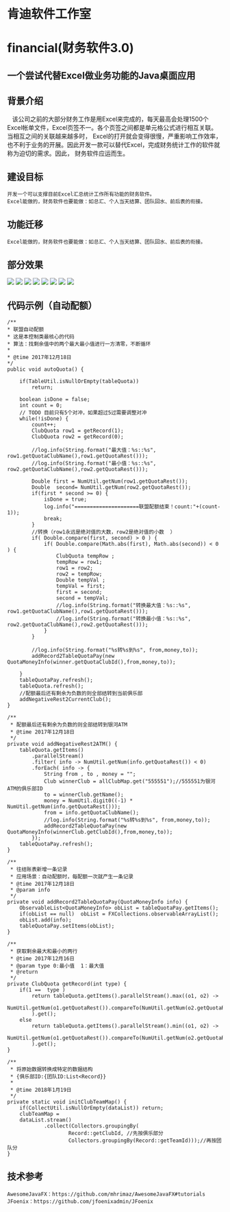 # 肯迪软件工作室
# financial(财务软件3.0)
## 一个尝试代替Excel做业务功能的Java桌面应用
## 背景介绍
    该公司之前的大部分财务工作是用Excel来完成的，每天最高会处理1500个Excel帐单文件，Excel页签不一。各个页签之间都是单元格公式进行相互关联。当相互之间的关联越来越多时，
    Excel的打开就会变得很慢，严重影响工作效率，也不利于业务的开展。因此开发一款可以替代Excel，完成财务统计工作的软件就称为迫切的需求。因此，
    财务软件应运而生。
## 建设目标
    开发一个可以支撑目前Excel汇总统计工作所有功能的财务软件。
    Excel能做的，财务软件也要能做：如总汇、个人当天结算、团队回水、前后表的衔接。
## 功能迁移
    Excel能做的，财务软件也要能做：如总汇、个人当天结算、团队回水、前后表的衔接。
## 部分效果
![](https://github.com/greatkendy123/springExe/raw/master/src/main/resources/images/4.png)
![](https://github.com/greatkendy123/springExe/raw/master/src/main/resources/images/7.png)
![](https://github.com/greatkendy123/springExe/raw/master/src/main/resources/images/1.png)
![](https://github.com/greatkendy123/springExe/raw/master/src/main/resources/images/2.png)
![](https://github.com/greatkendy123/springExe/raw/master/src/main/resources/images/5.png)
![](https://github.com/greatkendy123/springExe/raw/master/src/main/resources/images/6.png)
![](https://github.com/greatkendy123/springExe/raw/master/src/main/resources/images/3.png)
![](https://github.com/greatkendy123/springExe/raw/master/src/main/resources/images/8.png)

## 代码示例（自动配额）
	/**
	* 联盟自动配额
	* 这是本控制类最核心的代码
	* 算法：找剩余值中的两个最大最小值进行一方清零，不断循环
	* 
	* @time 2017年12月18日
	*/
    public void autoQuota() {
        
        if(TableUtil.isNullOrEmpty(tableQuota))
            return;
        
        boolean isDone = false;
        int count = 0;
        // TODO 目前只有5个对冲，如果超过5过需要调整对冲
        while(!isDone) {
            count++;
            ClubQuota row1 = getRecord(1);
            ClubQuota row2 = getRecord(0);
            
            //log.info(String.format("最大值：%s::%s", row1.getQuotaClubName(),row1.getQuotaRest()));
            //log.info(String.format("最小值：%s::%s", row2.getQuotaClubName(),row2.getQuotaRest()));
            
            Double first = NumUtil.getNum(row1.getQuotaRest());
            Double  second= NumUtil.getNum(row2.getQuotaRest());
            if(first * second >= 0) {
                isDone = true;
                log.info("=====================联盟配额结束！count:"+(count-1));
                break;
            }
            //转换（row1永远是绝对值的大数，row2是绝对值的小数  ）
            if( Double.compare(first, second) > 0 ) {
                if( Double.compare(Math.abs(first), Math.abs(second)) < 0 ) {
                    ClubQuota tempRow ;
                    tempRow = row1;
                    row1 = row2;
                    row2 = tempRow;
                    Double tempVal ;
                    tempVal = first;
                    first = second;
                    second = tempVal;
                    //log.info(String.format("转换最大值：%s::%s", row1.getQuotaClubName(),row1.getQuotaRest()));
                    //log.info(String.format("转换最小值：%s::%s", row2.getQuotaClubName(),row2.getQuotaRest()));
                }
            }
            
            //log.info(String.format("%s转%s到%s", from,money,to));
            addRecord2TableQuotaPay(new QuotaMoneyInfo(winner.getQuotaClubId(),from,money,to));
            
        }
        tableQuotaPay.refresh();
        tableQuota.refresh();
        //配额最后还有剩余为负数的则全部结转到当前俱乐部
        addNegativeRest2CurrentClub();
    }
    
    /**
     * 配额最后还有剩余为负数的则全部结转到银河ATM
     * @time 2017年12月18日
     */
    private void addNegativeRest2ATM() {
    	tableQuota.getItems()
    		.parallelStream()
    		.filter( info -> NumUtil.getNum(info.getQuotaRest()) < 0)
    		.forEach( info -> {
    			String from , to , money = "";
    			Club winnerClub = allClubMap.get("555551");//555551为银河ATM的俱乐部ID
    			to = winnerClub.getName();		
    			money = NumUtil.digit0((-1) * NumUtil.getNum(info.getQuotaRest()));
    			from = info.getQuotaClubName();
    			//log.info(String.format("%s转%s到%s", from,money,to));
    			addRecord2TableQuotaPay(new QuotaMoneyInfo(winnerClub.getClubId(),from,money,to));
    		});
    	tableQuotaPay.refresh();
    }
    
    /**
     * 往结账表新增一条记录
     * 应用场景：自动配额时，每配额一次就产生一条记录
     * @time 2017年12月18日
     * @param info
     */
    private void addRecord2TableQuotaPay(QuotaMoneyInfo info) {
    	ObservableList<QuotaMoneyInfo> obList = tableQuotaPay.getItems();
    	if(obList == null)  obList = FXCollections.observableArrayList();
    	obList.add(info);
    	tableQuotaPay.setItems(obList);
    }
    
	/**
	 * 获取剩余最大和最小的两行
	 * @time 2017年12月16日
	 * @param type 0:最小值  1：最大值 
	 * @return
	 */
    private ClubQuota getRecord(int type) {
        if(1 ==  type )
            return tableQuota.getItems().parallelStream().max((o1, o2) ->   
                NumUtil.getNum(o1.getQuotaRest()).compareTo(NumUtil.getNum(o2.getQuotaRest()))
            ).get();  
        else
            return tableQuota.getItems().parallelStream().min((o1, o2) ->   
                NumUtil.getNum(o1.getQuotaRest()).compareTo(NumUtil.getNum(o2.getQuotaRest()))
            ).get();  
    }

	/**
	 * 将原始数据转换成特定的数据结构
	 * {俱乐部ID:{团队ID:List<Record}}
	 * 
	 * @time 2018年1月19日
	 */
	private static void initClubTeamMap() {
		if(CollectUtil.isNullOrEmpty(dataList)) return;
		clubTeamMap = 
		dataList.stream()
			    .collect(Collectors.groupingBy(
			    		Record::getClubId, //先按俱乐部分
			    		Collectors.groupingBy(Record::getTeamId)));//再按团队分
	}
	
## 技术参考
    AwesomeJavaFX：https://github.com/mhrimaz/AwesomeJavaFX#tutorials
    JFoenix：https://github.com/jfoenixadmin/JFoenix
